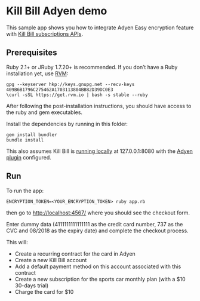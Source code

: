 Kill Bill Adyen demo
====================

This sample app shows you how to integrate Adyen Easy encryption feature with [Kill Bill subscriptions APIs](http://docs.killbill.io/0.16/userguide_subscription.html).

Prerequisites
-------------

Ruby 2.1+ or JRuby 1.7.20+ is recommended. If you don’t have a Ruby installation yet, use [RVM](https://rvm.io/rvm/install):

```
gpg --keyserver hkp://keys.gnupg.net --recv-keys 409B6B1796C275462A1703113804BB82D39DC0E3
\curl -sSL https://get.rvm.io | bash -s stable --ruby
```

After following the post-installation instructions, you should have access to the ruby and gem executables.

Install the dependencies by running in this folder:

```
gem install bundler
bundle install
```

This also assumes Kill Bill is [running locally](http://docs.killbill.io/0.16/getting_started.html) at 127.0.0.1:8080 with the [Adyen plugin](https://github.com/killbill/killbill-adyen-plugin) configured.

Run
---

To run the app:

```
ENCRYPTION_TOKEN=<YOUR_ENCRYPTION_TOKEN> ruby app.rb
```

then go to [http://localhost:4567/](http://localhost:4567/) where you should see the checkout form.

Enter dummy data (4111111111111111 as the credit card number, 737 as the CVC and 08/2018 as the expiry date) and complete the checkout process.

This will:

* Create a recurring contract for the card in Adyen
* Create a new Kill Bill account
* Add a default payment method on this account associated with this contract
* Create a new subscription for the sports car monthly plan (with a $10 30-days trial)
* Charge the card for $10
